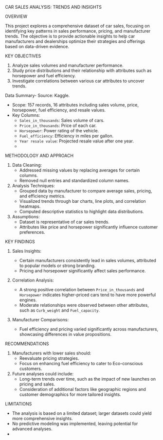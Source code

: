 CAR SALES ANALYSIS: TRENDS AND INSIGHTS

OVERVIEW

This project explores a comprehensive dataset of car sales, focusing on identifying key patterns in sales performance, pricing, and manufacturer trends. The objective is to provide actionable insights to help car manufacturers and dealerships optimize their strategies and offerings based on data-driven evidence.

KEY OBJECTIVES
1. Analyze sales volumes and manufacturer performance.
2. Study price distributions and their relationship with attributes such as horsepower and fuel efficiency.
3. Investigate correlations between various car attributes to uncover trends.

Data Summary- 
Source: Kaggle.
- Scope: 157 records, 16 attributes including sales volume, price, horsepower, fuel efficiency, and resale values.
- Key Columns:
  - `Sales_in_thousands`: Sales volume of cars.
  - `Price_in_thousands`: Price of each car.
  - `Horsepower`: Power rating of the vehicle.
  - `Fuel_efficiency`: Efficiency in miles per gallon.
  - `Year resale value`: Projected resale value after one year.
  - 
METHODOLOGY AND APPROACH
1. Data Cleaning:
   - Addressed missing values by replacing averages for certain columns.
   - Removed null entries and standardized column names.
2. Analysis Techniques:
   - Grouped data by manufacturer to compare average sales, pricing, and efficiency metrics.
   - Visualized trends through bar charts, line plots, and correlation heatmaps.
   - Computed descriptive statistics to highlight data distributions.
3. Assumptions:
   - Dataset is representative of car sales trends.
   - Attributes like price and horsepower significantly influence customer preferences.

KEY FINDINGS
1. Sales Insights:
   - Certain manufacturers consistently lead in sales volumes, attributed to popular models or strong branding.
   - Pricing and horsepower significantly affect sales performance.

2. Correlation Analysis:
   - A strong positive correlation between `Price_in_thousands` and `Horsepower` indicates higher-priced cars tend to have more powerful engines.
   - Moderate relationships were observed between other attributes, such as `Curb_weight` and `Fuel_capacity`.

3. Manufacturer Comparisons:
   - Fuel efficiency and pricing varied significantly across manufacturers, showcasing differences in value propositions.

RECOMMENDATIONS
1. Manufacturers with lower sales should:
   - Reevaluate pricing strategies.
   - Focus on enhancing fuel efficiency to cater to Eco-conscious customers.
2. Future analyses could include:
   - Long-term trends over time, such as the impact of new launches on pricing and sales.
   - Consideration of additional factors like geographic regions and customer demographics for more tailored insights.

LIMITATIONS
- The analysis is based on a limited dataset; larger datasets could yield more comprehensive insights.
- No predictive modeling was implemented, leaving potential for advanced analyses.
-
